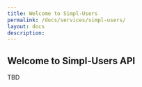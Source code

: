 ```yaml
---
title: Welcome to Simpl-Users
permalink: /docs/services/simpl-users/
layout: docs
description:
---
```


## Welcome to Simpl-Users API

TBD
